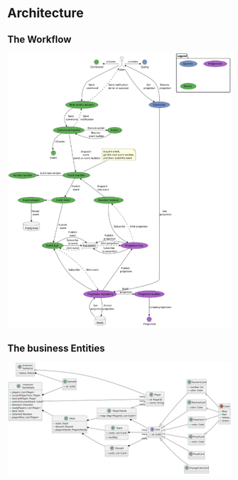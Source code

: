 Architecture
============

The Workflow
------------
![Workflow Diagram](./schemas/Workflow.svg)

The business Entities
---------------------

![Entities and Projections Diagram](./schemas/Entities.svg)
